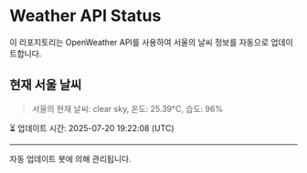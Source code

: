 
# Weather API Status

이 리포지토리는 OpenWeather API를 사용하여 서울의 날씨 정보를 자동으로 업데이트합니다.

## 현재 서울 날씨
> 서울의 현재 날씨: clear sky, 온도: 25.39°C, 습도: 96%

⏳ 업데이트 시간: 2025-07-20 19:22:08 (UTC)

---
자동 업데이트 봇에 의해 관리됩니다.
